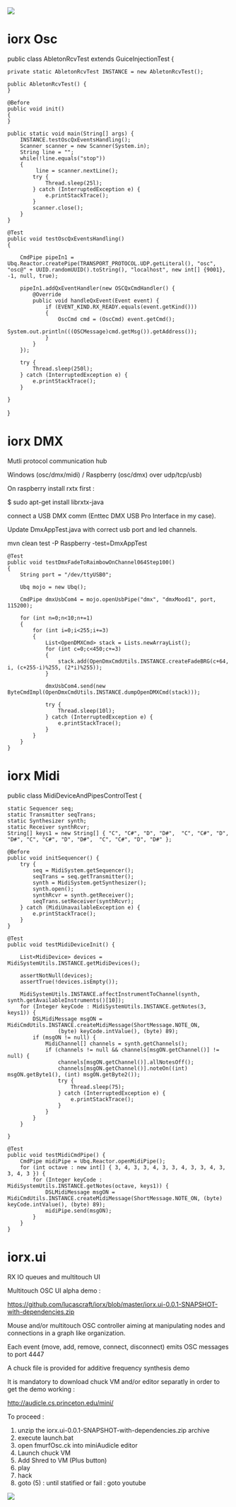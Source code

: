 <img src="https://github.com/lucascraft/iorx/blob/master/iorx.png"/>

# iorx Osc

public class AbletonRcvTest extends GuiceInjectionTest {
	
	private static AbletonRcvTest INSTANCE = new AbletonRcvTest();
	
	public AbletonRcvTest() {
	}

	@Before
	public void init()
	{
	}
	
	public static void main(String[] args) {
		INSTANCE.testOscQxEventsHandling();
		Scanner scanner = new Scanner(System.in);
		String line = "";
		while(!line.equals("stop"))
		{
			 line = scanner.nextLine();
			try {
				Thread.sleep(25l);
			} catch (InterruptedException e) {
				e.printStackTrace();
			}
			scanner.close();
		}
	}
	
	@Test
	public void testOscQxEventsHandling()
	{
		
		CmdPipe pipeIn1 = Ubq.Reactor.createPipe(TRANSPORT_PROTOCOL.UDP.getLiteral(), "osc", "osc@" + UUID.randomUUID().toString(), "localhost", new int[] {9001}, -1, null, true);
		
		pipeIn1.addQxEventHandler(new OSCQxCmdHandler() {
			@Override
			public void handleQxEvent(Event event) {
				if (EVENT_KIND.RX_READY.equals(event.getKind()))
				{
					OscCmd cmd = (OscCmd) event.getCmd();
					System.out.println(((OSCMessage)cmd.getMsg()).getAddress());
				} 
			}
		});

		try {
			Thread.sleep(250l);
		} catch (InterruptedException e) {
			e.printStackTrace();
		}
			
	}
	

}

# iorx DMX

Mutli protocol communication hub

Windows  (osc/dmx/midi) / Raspberry (osc/dmx) over udp/tcp/usb)

On raspberry install rxtx first :

$ sudo apt-get install librxtx-java

connect a USB DMX comm (Enttec DMX USB Pro Interface in my case).

Update DmxAppTest.java with correct usb port and led channels.

mvn clean test -P Raspberry -test=DmxAppTest 



	@Test
	public void testDmxFadeToRaimbowOnChannel064Step100()
	{
		String port = "/dev/ttyUSB0";
		
		Ubq mojo = new Ubq();
	
		CmdPipe dmxUsbCom4 = mojo.openUsbPipe("dmx", "dmxMood1", port, 115200);
		
		for (int n=0;n<10;n+=1)
		{
			for (int i=0;i<255;i+=3)
			{
				List<OpenDMXCmd> stack = Lists.newArrayList();
				for (int c=0;c<450;c+=3)
				{
					stack.add(OpenDmxCmdUtils.INSTANCE.createFadeBRG(c+64, i, (c+255-i)%255, (2*i)%255));
				}				
				
				dmxUsbCom4.send(new ByteCmdImpl(OpenDmxCmdUtils.INSTANCE.dumpOpenDMXCmd(stack)));
				
				try {
					Thread.sleep(10l);
				} catch (InterruptedException e) {
					e.printStackTrace();
				}
			}
		}
	}

# iorx Midi

public class MidiDeviceAndPipesControlTest {

	static Sequencer seq;
	static Transmitter seqTrans;
	static Synthesizer synth;
	static Receiver synthRcvr;
	String[] keys1 = new String[] { "C", "C#", "D", "D#",  "C", "C#", "D", "D#", "C", "C#", "D", "D#",  "C", "C#", "D", "D#" };

	@Before
	public void initSequencer() {
		try {
			seq = MidiSystem.getSequencer();
			seqTrans = seq.getTransmitter();
			synth = MidiSystem.getSynthesizer();
			synth.open();
			synthRcvr = synth.getReceiver();
			seqTrans.setReceiver(synthRcvr);
		} catch (MidiUnavailableException e) {
			e.printStackTrace();
		}
	}

	@Test
	public void testMidiDeviceInit() {

		List<MidiDevice> devices = MidiSystemUtils.INSTANCE.getMidiDevices();

		assertNotNull(devices);
		assertTrue(!devices.isEmpty());

		MidiSystemUtils.INSTANCE.affectInstrumentToChannel(synth, synth.getAvailableInstruments()[10]);
		for (Integer keyCode : MidiSystemUtils.INSTANCE.getNotes(3, keys1)) {
			DSLMidiMessage msgON = MidiCmdUtils.INSTANCE.createMidiMessage(ShortMessage.NOTE_ON,
					(byte) keyCode.intValue(), (byte) 89);
			if (msgON != null) {
				MidiChannel[] channels = synth.getChannels();
				if (channels != null && channels[msgON.getChannel()] != null) {
					channels[msgON.getChannel()].allNotesOff();
					channels[msgON.getChannel()].noteOn((int) msgON.getByte1(), (int) msgON.getByte2());
					try {
						Thread.sleep(75);
					} catch (InterruptedException e) {
						e.printStackTrace();
					}
				}
			}
		}

	}

	@Test
	public void testMidiCmdPipe() {
		CmdPipe midiPipe = Ubq.Reactor.openMidiPipe();
		for (int octave : new int[] { 3, 4, 3, 3, 4, 3, 3, 4, 3, 3, 4, 3, 3, 4, 3 }) {
			for (Integer keyCode : MidiSystemUtils.INSTANCE.getNotes(octave, keys1)) {
				DSLMidiMessage msgON = MidiCmdUtils.INSTANCE.createMidiMessage(ShortMessage.NOTE_ON, (byte) keyCode.intValue(), (byte) 89);
				midiPipe.send(msgON);
			}
		}
	}


# iorx.ui

RX IO queues and multitouch UI

Multitouch OSC UI alpha demo :

https://github.com/lucascraft/iorx/blob/master/iorx.ui-0.0.1-SNAPSHOT-with-dependencies.zip

Mouse and/or multitouch OSC controller aiming at manipulating nodes and connections in a graph like organization.

Each event (move, add, remove, connect, disconnect) emits OSC messages to port 4447

A chuck file is provided for additive frequency synthesis demo

It is mandatory to download chuck VM and/or editor separatly in order to get the demo working :

http://audicle.cs.princeton.edu/mini/

To proceed :

1) unzip the iorx.ui-0.0.1-SNAPSHOT-with-dependencies.zip archive
2) execute launch.bat
3) open fmurfOsc.ck into miniAudicle editor
3) Launch chuck VM
4) Add Shred to VM (Plus button)
5) play
6) hack
7) goto (5) : until statified or fail : goto youtube 


<img src="demo-multtouch-iorx-ui.png"/>

